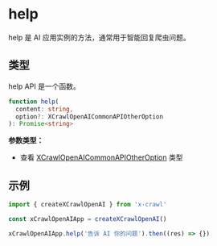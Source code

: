 # help

help 是 AI 应用实例的方法，通常用于智能回复爬虫问题。

## 类型

help API 是一个函数。

```ts
function help(
  content: string,
  option?: XCrawlOpenAICommonAPIOtherOption
): Promise<string>
```

**参数类型：**

- 查看 [XCrawlOpenAICommonAPIOtherOption](#XCrawlOpenAICommonAPIOtherOption) 类型

## 示例

```js
import { createXCrawlOpenAI } from 'x-crawl'

const xCrawlOpenAIApp = createXCrawlOpenAI()

xCrawlOpenAIApp.help('告诉 AI 你的问题').then((res) => {})
```
